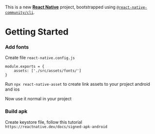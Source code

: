 This is a new [**React Native**](https://reactnative.dev) project, bootstrapped using [`@react-native-community/cli`](https://github.com/react-native-community/cli).

# Getting Started
### Add fonts
Create file `react-native.config.js`
```
module.exports = {
    assets: ['./src/assets/fonts/']
}
```
Run `npx react-native-asset` to create link assets to your project android and ios

Now use it normal in your project 

### Build apk
Create keystore file, follow this tutorial `https://reactnative.dev/docs/signed-apk-android`

### 